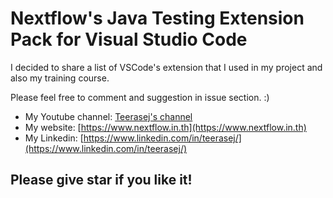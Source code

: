 # Nextflow's Java Testing Extension Pack for Visual Studio Code

I decided to share a list of VSCode's extension that I used in my project and also my training course. 

Please feel free to comment and suggestion in issue section. :)

- My Youtube channel: [Teerasej's channel](https://www.youtube.com/subscription_center?add_user=teerasej )
- My website: [https://www.nextflow.in.th](https://www.nextflow.in.th)
- My Linkedin: [https://www.linkedin.com/in/teerasej/](https://www.linkedin.com/in/teerasej/)
  
## Please give star if you like it! 
